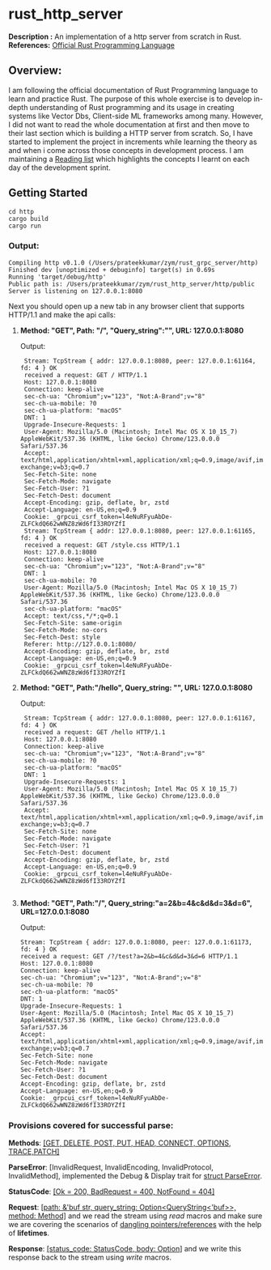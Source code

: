 # rust_http_server
**Description :** An implementation of a http server from scratch in Rust.
**References:** [Official Rust Programming Language](https://doc.rust-lang.org/book/ch00-00-introduction.html)
## Overview: 
I am following the official documentation of Rust Programming language to learn and practice Rust. The purpose of this whole exercise is to
develop in-depth understanding of Rust programming and its usage in creating systems like Vector Dbs, Client-side ML frameworks among many. 
However, I did not want to read the whole documentation at first and then move to their last section which is building a HTTP server from scratch. So, I have started to implement the project in increments while learning the theory as and when i come across those concepts in development process. I am maintaining a [Reading list](./http/reading_list.md) which highlights the concepts I learnt on each day of the development sprint. 

## Getting Started
`cd http`\
`cargo build`\
`cargo run`

### Output:
```
Compiling http v0.1.0 (/Users/prateekkumar/zym/rust_grpc_server/http)
Finished dev [unoptimized + debuginfo] target(s) in 0.69s
Running 'target/debug/http'
Public path is: /Users/prateekkumar/zym/rust_http_server/http/public
Server is listening on 127.0.0.1:8080
```

Next you should open up a new tab in any browser client that supports HTTP/1.1 and make the api calls:
1. **Method: "GET", Path: "/", "Query_string":"", URL: 127.0.0.1:8080**

   Output: 
   ```
    Stream: TcpStream { addr: 127.0.0.1:8080, peer: 127.0.0.1:61164, fd: 4 } OK
    received a request: GET / HTTP/1.1
    Host: 127.0.0.1:8080
    Connection: keep-alive
    sec-ch-ua: "Chromium";v="123", "Not:A-Brand";v="8"
    sec-ch-ua-mobile: ?0
    sec-ch-ua-platform: "macOS"
    DNT: 1
    Upgrade-Insecure-Requests: 1
    User-Agent: Mozilla/5.0 (Macintosh; Intel Mac OS X 10_15_7) AppleWebKit/537.36 (KHTML, like Gecko) Chrome/123.0.0.0 Safari/537.36
    Accept: text/html,application/xhtml+xml,application/xml;q=0.9,image/avif,image/webp,image/apng,*/*;q=0.8,application/signed-exchange;v=b3;q=0.7
    Sec-Fetch-Site: none
    Sec-Fetch-Mode: navigate
    Sec-Fetch-User: ?1
    Sec-Fetch-Dest: document
    Accept-Encoding: gzip, deflate, br, zstd
    Accept-Language: en-US,en;q=0.9
    Cookie: _grpcui_csrf_token=l4eNuRFyuAbDe-ZLFCkdQ662wWNZ8zWd6fI33ROYZfI
    Stream: TcpStream { addr: 127.0.0.1:8080, peer: 127.0.0.1:61165, fd: 4 } OK
    received a request: GET /style.css HTTP/1.1
    Host: 127.0.0.1:8080
    Connection: keep-alive
    sec-ch-ua: "Chromium";v="123", "Not:A-Brand";v="8"
    DNT: 1
    sec-ch-ua-mobile: ?0
    User-Agent: Mozilla/5.0 (Macintosh; Intel Mac OS X 10_15_7) AppleWebKit/537.36 (KHTML, like Gecko) Chrome/123.0.0.0 Safari/537.36
    sec-ch-ua-platform: "macOS"
    Accept: text/css,*/*;q=0.1
    Sec-Fetch-Site: same-origin
    Sec-Fetch-Mode: no-cors
    Sec-Fetch-Dest: style
    Referer: http://127.0.0.1:8080/
    Accept-Encoding: gzip, deflate, br, zstd
    Accept-Language: en-US,en;q=0.9
    Cookie: _grpcui_csrf_token=l4eNuRFyuAbDe-ZLFCkdQ662wWNZ8zWd6fI33ROYZfI
    ```

2. **Method: "GET", Path:"/hello", Query_string: "", URL: 127.0.0.1:8080**

   Output:
   ```
    Stream: TcpStream { addr: 127.0.0.1:8080, peer: 127.0.0.1:61167, fd: 4 } OK
    received a request: GET /hello HTTP/1.1
    Host: 127.0.0.1:8080
    Connection: keep-alive
    sec-ch-ua: "Chromium";v="123", "Not:A-Brand";v="8"
    sec-ch-ua-mobile: ?0
    sec-ch-ua-platform: "macOS"
    DNT: 1
    Upgrade-Insecure-Requests: 1
    User-Agent: Mozilla/5.0 (Macintosh; Intel Mac OS X 10_15_7) AppleWebKit/537.36 (KHTML, like Gecko) Chrome/123.0.0.0 Safari/537.36
    Accept: text/html,application/xhtml+xml,application/xml;q=0.9,image/avif,image/webp,image/apng,*/*;q=0.8,application/signed-exchange;v=b3;q=0.7
    Sec-Fetch-Site: none
    Sec-Fetch-Mode: navigate
    Sec-Fetch-User: ?1
    Sec-Fetch-Dest: document
    Accept-Encoding: gzip, deflate, br, zstd
    Accept-Language: en-US,en;q=0.9
    Cookie: _grpcui_csrf_token=l4eNuRFyuAbDe-ZLFCkdQ662wWNZ8zWd6fI33ROYZfI
    

3. **Method: "GET", Path:"/", Query_string:"a=2&b=4&c&d&d=3&d=6", URL=127.0.0.1:8080**

   Output:
    ```
    Stream: TcpStream { addr: 127.0.0.1:8080, peer: 127.0.0.1:61173, fd: 4 } OK
    received a request: GET /?/test?a=2&b=4&c&d&d=3&d=6 HTTP/1.1
    Host: 127.0.0.1:8080
    Connection: keep-alive
    sec-ch-ua: "Chromium";v="123", "Not:A-Brand";v="8"
    sec-ch-ua-mobile: ?0
    sec-ch-ua-platform: "macOS"
    DNT: 1
    Upgrade-Insecure-Requests: 1
    User-Agent: Mozilla/5.0 (Macintosh; Intel Mac OS X 10_15_7) AppleWebKit/537.36 (KHTML, like Gecko) Chrome/123.0.0.0 Safari/537.36
    Accept: text/html,application/xhtml+xml,application/xml;q=0.9,image/avif,image/webp,image/apng,*/*;q=0.8,application/signed-exchange;v=b3;q=0.7
    Sec-Fetch-Site: none
    Sec-Fetch-Mode: navigate
    Sec-Fetch-User: ?1
    Sec-Fetch-Dest: document
    Accept-Encoding: gzip, deflate, br, zstd
    Accept-Language: en-US,en;q=0.9
    Cookie: _grpcui_csrf_token=l4eNuRFyuAbDe-ZLFCkdQ662wWNZ8zWd6fI33ROYZfI
    ``` 

### Provisions covered for successful parse:
**Methods**: [[GET, DELETE, POST, PUT, HEAD, CONNECT, OPTIONS, TRACE,PATCH]](https://github.com/codingminions/rust_http_server/blob/main/http/src/httpmods/method.rs#L19)

**ParseError**: [InvalidRequest, InvalidEncoding, InvalidProtocol, InvalidMethod], implemented the Debug & Display trait for [struct ParseError](https://github.com/codingminions/rust_http_server/blob/main/http/src/httpmods/request.rs#L68).

**StatusCode**: [[Ok = 200, BadRequest = 400, NotFound = 404]](https://github.com/codingminions/rust_http_server/blob/main/http/src/httpmods/status_code.rs#L4)

**Request**: [[path: &'buf str, query_string: Option<QueryString<'buf>>, method: Method]](https://github.com/codingminions/rust_http_server/blob/main/http/src/httpmods/request.rs#L10) and we read the stream using *read* macros and make sure we are covering the scenarios of <u>dangling pointers/references</u> with the help of **lifetimes**.

**Response**: [[status_code: StatusCode, body: Option<String>]](https://github.com/codingminions/rust_http_server/blob/main/http/src/httpmods/response.rs#L5) and we write this response back to the stream using *write* macros.